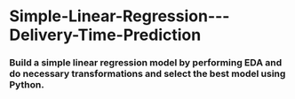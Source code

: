 # Simple-Linear-Regression---Delivery-Time-Prediction

### Build a simple linear regression model by performing EDA and do necessary transformations and select the best model using Python.
